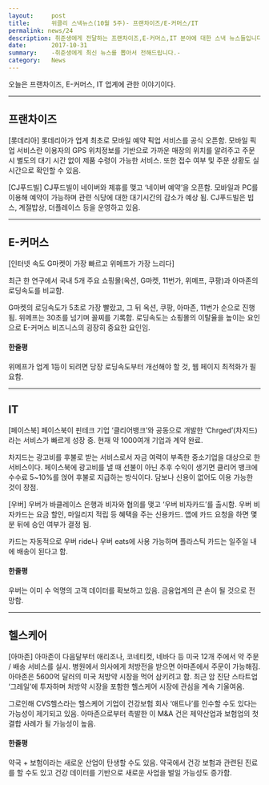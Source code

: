 ```yaml
---
layout:     post
title:      위클리 스낵뉴스(10월 5주)- 프랜차이즈/E-커머스/IT
permalink: news/24
description: 취준생에게 전달하는 프랜차이즈,E-커머스,IT 분야에 대한 스낵 뉴스들입니다.
date:       2017-10-31
summary:    -취준생에게 최신 뉴스를 뽑아서 전해드립니다.-
category: 	News
---
```


오늘은 프랜차이즈, E-커머스, IT 업계에 관한 이야기이다.

- - -

## 프랜차이즈

[롯데리아] 롯데리아가 업계 최초로 모바일 예약 픽업 서비스를 공식 오픈함. 모바일 픽업 서비스란 이용자의 GPS 위치정보를 기반으로 가까운 매장의 위치를 알려주고 주문 시 별도의 대기 시간 없이 제품 수령이 가능한 서비스. 또한 접수 여부 및 주문 상황도 실시간으로 확인할 수 있음.

[CJ푸드빌] CJ푸드빌이 네이버와 제휴를 맺고 ‘네이버 예약’을 오픈함. 모바일과 PC를 이용해 예약이 가능하며 관련 식당에 대한 대기시간의 감소가 예상 됨. CJ푸드빌은 빕스, 계절밥상, 더플레이스 등을 운영하고 있음.

- - -

## E-커머스

[인터넷 속도 G마켓이 가장 빠르고 위메프가 가장 느리다]

최근 한 연구에서 국내 5개 주요 쇼핑몰(옥션, G마켓, 11번가, 위메프, 쿠팡)과 아마존의 로딩속도를 비교함. 

G마켓의 로딩속도가 5초로 가장 빨랐고, 그 뒤 옥션, 쿠팡, 아마존, 11번가 순으로 진행됨. 위메프는 30초를 넘기며 꼴찌를 기록함. 로딩속도는 쇼핑몰의 이탈율을 높이는 요인으로 E-커머스 비즈니스의 굉장히 중요한 요인임.

#### 한줄평 

위메프가 업계 1등이 되려면 당장 로딩속도부터 개선해야 할 것, 웹 페이지 최적화가 필요함.

- - -

## IT

[페이스북] 페이스북이 핀테크 기업 ‘클리어뱅크’와 공동으로 개발한 ‘Chrged’(차지드)라는 서비스가 빠르게 성장 중. 현재 약 1000여개 기업과 계약 완료. 

차지드는 광고비를 후불로 받는 서비스로서 자금 여력이 부족한 중소기업을 대상으로 한 서비스이다. 페이스북에 광고비를 낼 때 선불이 아닌 추후 수익이 생기면 클리어 뱅크에 수수료 5~10%를 얹어 후불로 지급하는 방식이다. 담보나 신용이 없어도 이용 가능한 것이 장점.

[우버] 우버가 바클레이스 은행과 비자와 협의를 맺고 ‘우버 비자카드’를 출시함. 우버 비자카드는 요금 할인, 마일리지 적립 등 혜택을 주는 신용카드. 앱에 카드 요청을 하면 몇 분 뒤에 승인 여부가 결정 됨. 

카드는 자동적으로 우버 ride나 우버 eats에 사용 가능하며 플라스틱 카드는 일주일 내에 배송이 된다고 함.

#### 한줄평

우버는 이미 수 억명의 고객 데이터를 확보하고 있음. 금융업계의 큰 손이 될 것으로 전망함.

- - -

## 헬스케어 

[아마존] 아마존이 다음달부터 애리조나, 코네티컷, 네바다 등 미국 12개 주에서 약 주문 / 배송 서비스를 실시. 병원에서 의사에게 처방전을 받으면 아마존에서 주문이 가능해짐. 아마존은 5600억 달러의 미국 처방약 시장을 먹어 삼키려고 함. 최근 암 진단 스타트업 ‘그레일’에 투자하며 처방약 시장을 포함한 헬스케어 시장에 관심을 계속 기울여옴.  

그로인해 CVS헬스라는 헬스케어 기업이 건강보험 회사 ‘애트나’를 인수할 수도 있다는 가능성이 제기되고 있음. 아마존으로부터 촉발한 이 M&A 건은 제약산업과 보험업의 첫 결합 사례가 될 가능성이 높음.

#### 한줄평 

약국 + 보험이라는 새로운 산업이 탄생할 수도 있음. 약국에서 건강 보험과 관련된 진료를 할 수도 있고 건강 데이터를 기반으로 새로운 사업을 벌일 가능성도 증가함. 

